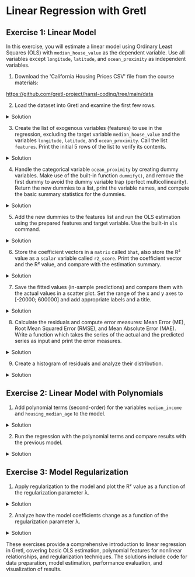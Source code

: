 # Linear Regression with Gretl

## Exercise 1: Linear Model

In this exercise, you will estimate a linear model using Ordinary Least Squares (OLS) with `median_house_value` as the dependent variable. Use all variables except `longitude`, `latitude`, and `ocean_proximity` as independent variables.

1. Download the 'California Housing Prices CSV' file from the course materials:

https://github.com/gretl-project/hansl-coding/tree/main/data

2. Load the dataset into Gretl and examine the first few rows.
<details>
<summary>Solution</summary>
<pre><code class="language-hansl"># Load California housing dataset
open "housing.csv"
varlist
# View first few rows
print dataset --byobs --range=1:10
# Print variable names of the features list
</code></pre>
</details>

3. Create the list of exogenous variables (features) to use in the regression, excluding the target variable `median_house_value` and the variables `longitude`, `latitude`, and `ocean_proximity`. Call the list `features`. Print the initial 5 rows of the list to verify its contents.
<details>
<summary>Solution</summary>
<pre><code class="language-hansl">#Define list of features
list features = dataset  # Start with all variables
# Remove target variable and unwanted variables
features -= median_house_value longitude latitude ocean_proximity
print features --byobs --range=1:5
print varnames(features)
</code></pre>
</details>

4. Handle the categorical variable `ocean_proximity` by creating dummy variables. Make use of the built-in function `dummify()`, and remove the first dummy to avoid the dummy variable trap (perfect multicollinearity). Return the new dummies to a list, print the variable names, and compute the basic summary statistics for the dummies.
<details>
<summary>Solution</summary>
<pre><code class="language-hansl"># Create dummy variables
list dum = dummify(ocean_proximity, 1)
print varnames(dum)
summary dum --simple
</code></pre>
</details>

5. Add the new dummies to the features list and run the OLS estimation using the prepared features and target variable. Use the built-in `ols` command.
<details>
<summary>Solution</summary>
<pre><code class="language-hansl"># Run OLS regression
list features += dum  # Add dummies to features list
# Run OLS regression
ols median_house_value features
</code></pre>
</details>

6. Store the coefficient vectors in a `matrix` called `bhat`, also store the R² value as a `scalar` variable called `r2_score`. Print the coefficient vector and the R² value, and compare with the estimation summary.
<details>
<summary>Solution</summary>
<pre><code class="language-hansl"># Store some model information
scalar r2_score = $rsq
matrix bhat = $coeff
print r2_score
print bhat
</code></pre>
</details>

7. Save the fitted values (in-sample predictions) and compare them with the actual values in a scatter plot. Set the range of the x and y axes to [-20000; 600000] and add appropriate labels and a title.
<details>
<summary>Solution</summary>
<pre><code class="language-hansl"># Store fitted values
series yhat = $yhat
#
# Create scatter plot of predicted vs actual values
gnuplot yhat median_house_value --output=display \
  { set title "Predicted vs Actual House Values";\
    set xlabel "Predicted Value";\
    set ylabel "Actual Value";\
    set grid;\
    set xrange[-200000:600000];\
    set yrange[-200000:600000];}
</code></pre>
</details>

8. Calculate the residuals and compute error measures: Mean Error (ME), Root Mean Squared Error (RMSE), and Mean Absolute Error (MAE). Write a function which takes the series of the actual and the predicted series as input and print the error measures.
<details>
<summary>Solution</summary>
<pre><code class="language-hansl"># Function to calculate error metrics
#
function void calculate_errors(series actual, series predicted)
    # Calculate residuals
    series error = actual - predicted
    #
    # Mean Error (ME)
    scalar me = mean(error)
    #
    # Root Mean Squared Error (RMSE)
    scalar rmse = sqrt(mean(error^2))
    #
    # Mean Absolute Error (MAE)
    scalar mae = mean(abs(error))
    #
    printf "Error Metrics:\n"
    printf "Mean Error (ME): %.2f\n", me
    printf "Root Mean Squared Error (RMSE): %.2f\n", rmse
    printf "Mean Absolute Error (MAE): %.2f\n", mae
end function
#
# Calculate and print error metrics
calculate_errors(median_house_value, predicted)
</code></pre>
</details>

9. Create a histogram of residuals and analyze their distribution.
<details>
<summary>Solution</summary>
<pre><code class="language-hansl"># Plot histogram of residuals
series residuals = median_house_value - yhat
freq residuals --normal --plot=display
</code></pre>
</details>

## Exercise 2: Linear Model with Polynomials

1. Add polynomial terms (second-order) for the variables `median_income` and `housing_median_age` to the model.
<details>
<summary>Solution</summary>
<pre><code class="language-hansl"># Add squared terms
series median_income_squared = median_income^2
series housing_median_age_squared = housing_median_age^2

# Print sample of original and squared variables
print median_income median_income_squared housing_median_age housing_median_age_squared --byobs --range=1:10

# Add new features to the feature list
features += median_income_squared housing_median_age_squared
</code></pre>
</details>

2. Run the regression with the polynomial terms and compare results with the previous model.
<details>
<summary>Solution</summary>
<pre><code class="language-hansl"># Run OLS with polynomial terms
printf "\nRunning regression with polynomial terms:\n"
ols $TARGET features

# Store R-squared for comparison
scalar r2_score_poly = $rsq

# Compare with previous model
printf "\nModel Comparison:\n"
printf "Basic model R-squared: %.4f\n", r2_score
printf "Polynomial model R-squared: %.4f\n", r2_score_poly
printf "Improvement: %.4f\n", r2_score_poly - r2_score

# Store fitted values
series predicted_poly = $yhat

# Calculate residuals for the polynomial model
series residuals_poly = $TARGET - predicted_poly

# Calculate error metrics for the polynomial model
calculate_errors(residuals_poly)

# Plot histogram of residuals for polynomial model
plot_residuals_histogram(residuals_poly)

# Compare scatter plots of predictions
gnuplot predicted $TARGET predicted_poly $TARGET --output=display \
  {
    set title "Predicted vs Actual Values - Model Comparison";
    set xlabel "Predicted Value";
    set ylabel "Actual Value";
    set key top left;
    plot $1 using 1:2 title "Basic Model" pt 7 ps 0.5, \
         $1 using 3:4 title "Polynomial Model" pt 7 ps 0.5;
  }
</code></pre>
</details>

## Exercise 3: Model Regularization

1. Apply regularization to the model and plot the R² value as a function of the regularization parameter λ.
<details>
<summary>Solution</summary>
<pre><code class="language-hansl"># Create a sequence of lambda values
scalar min_lambda = 0.0001
scalar max_lambda = 10
scalar steps = 20
matrix lambda_values = seq(log(min_lambda), log(max_lambda), steps)
lambda_values = exp(lambda_values)

# Initialize matrices to store results
matrix r2_values = zeros(steps, 1)
matrix coeffs_matrix = zeros(steps, nelem(features)+1)  # +1 for intercept

# Loop through lambda values
loop i=1..steps
    scalar lambda = lambda_values[i]

    # Ridge regression (L2 regularization)
    ridge $TARGET features lambda

    # Store R-squared
    r2_values[i] = $rsq

    # Store coefficients
    coeffs_matrix[i, 1] = $coeff  # Intercept
    loop j=1..nelem(features)
        coeffs_matrix[i, j+1] = $coeff[j+1]
    endloop

    printf "Lambda = %.6f, R² = %.4f\n", lambda, $rsq
endloop

# Plot R² vs lambda
gnuplot lambda_values r2_values --output=display \
  {
    set title "R-squared vs Regularization Parameter λ";
    set xlabel "Lambda (log scale)";
    set ylabel "R-squared";
    set logscale x;
    set grid;
    set key top right;
  }
</code></pre>
</details>

2. Analyze how the model coefficients change as a function of the regularization parameter λ.
<details>
<summary>Solution</summary>
<pre><code class="language-hansl"># Prepare data for coefficient plot
matrix coeff_data = zeros(steps, nelem(features)+2)
coeff_data[,1] = lambda_values
coeff_data[,2:] = coeffs_matrix

# Plot first 5 coefficients vs lambda
gnuplot lambda_values coeffs_matrix[,1:5] --output=display \
  {
    set title "Coefficient Values vs Regularization Parameter λ";
    set xlabel "Lambda (log scale)";
    set ylabel "Coefficient Value";
    set logscale x;
    set grid;
    set key top right;
    plot $1 using 1:2 title "Intercept", \
         $1 using 1:3 title "Coef 1", \
         $1 using 1:4 title "Coef 2", \
         $1 using 1:5 title "Coef 3", \
         $1 using 1:6 title "Coef 4";
  }

# Create a correlation plot to show relationship between lambda and R²
gnuplot lambda_values r2_values --output=display \
  {
    set title "Trade-off: Lambda vs R-squared";
    set xlabel "Lambda (log scale)";
    set ylabel "R-squared";
    set logscale x;
    set grid;
    set key top right;
  }

# Find optimal lambda value
scalar max_r2_idx = imax(r2_values)
scalar optimal_lambda = lambda_values[max_r2_idx]
printf "\nOptimal lambda = %.6f with R² = %.4f\n", optimal_lambda, r2_values[max_r2_idx]

# Run final model with optimal lambda
ridge $TARGET features optimal_lambda
printf "Final model with optimal regularization:\n"
printf "R-squared: %.4f\n", $rsq
</code></pre>
</details>

These exercises provide a comprehensive introduction to linear regression in Gretl, covering basic OLS estimation, polynomial features for nonlinear relationships, and regularization techniques. The solutions include code for data preparation, model estimation, performance evaluation, and visualization of results.